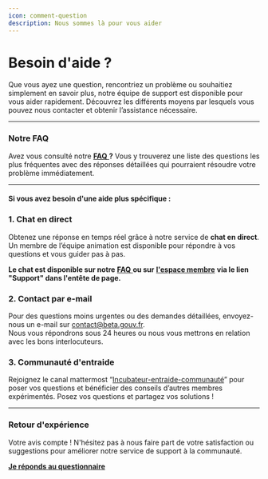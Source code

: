 ```yaml
---
icon: comment-question
description: Nous sommes là pour vous aider
---
```


# Besoin d'aide ?

Que vous ayez une question, rencontriez un problème ou souhaitiez simplement en savoir plus, notre équipe de support est disponible pour vous aider rapidement. Découvrez les différents moyens par lesquels vous pouvez nous contacter et obtenir l’assistance nécessaire.

***

### **Notre FAQ**

Avez vous consulté notre [**FAQ** ](https://faq-betagouv.crisp.help/fr/)**?** Vous y trouverez une liste des questions les plus fréquentes avec des réponses détaillées qui pourraient résoudre votre problème immédiatement.

***

#### Si vous avez besoin d'une aide plus spécifique :

### **1. Chat en direct**

Obtenez une réponse en temps réel grâce à notre service de **chat en direct**. \
Un membre de l’équipe animation est disponible pour répondre à vos questions et vous guider pas à pas.

**Le chat est disponible sur notre** [**FAQ** ](https://faq-betagouv.crisp.help/fr/)**ou sur** [**l'espace membre**](https://espace-membre.incubateur.net/) **via le lien "Support" dans l'entête de page.**

### **2. Contact par e-mail**

Pour des questions moins urgentes ou des demandes détaillées, envoyez-nous un e-mail sur contact@beta.gouv.fr. \
Nous vous répondrons sous 24 heures ou nous vous mettrons en relation avec les bons interlocuteurs.

### 3. **Communauté d'entraide**

Rejoignez le canal mattermost “[Incubateur-entraide-communauté](https://mattermost.incubateur.net/betagouv/channels/incubateur-help)” pour poser vos questions et bénéficier des conseils d’autres membres expérimentés. Posez vos questions et partagez vos solutions !

***

### **Retour d'expérience**

Votre avis compte ! N'hésitez pas à nous faire part de votre satisfaction ou suggestions pour améliorer notre service de support à la communauté.

[**Je réponds au questionnaire**](https://tally.so/r/wdDX1N)
